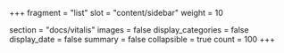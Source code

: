 +++
fragment = "list"
slot = "content/sidebar"
weight = 10

section = "docs/vitalis"
images = false
display_categories = false
display_date = false
summary = false
collapsible = true
count = 100
+++
